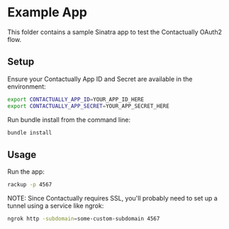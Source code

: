 # Example App

This folder contains a sample Sinatra app to test the Contactually OAuth2 flow.

## Setup

Ensure your Contactually App ID and Secret are available in the environment:

```bash
export CONTACTUALLY_APP_ID=YOUR_APP_ID_HERE
export CONTACTUALLY_APP_SECRET=YOUR_APP_SECRET_HERE
```

Run bundle install from the command line:

```bash
bundle install
```

## Usage

Run the app:

```bash
rackup -p 4567
```

NOTE: Since Contactually requires SSL, you'll probably need to set up a tunnel using a service like ngrok:

```bash
ngrok http -subdomain=some-custom-subdomain 4567
```
